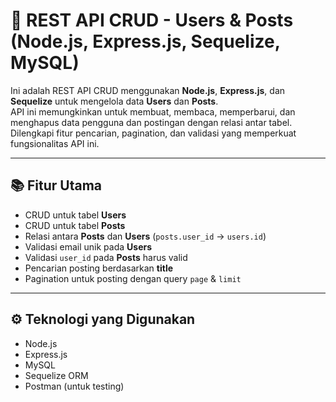 # 🚀 REST API CRUD - Users & Posts (Node.js, Express.js, Sequelize, MySQL)

Ini adalah REST API CRUD menggunakan **Node.js**, **Express.js**, dan **Sequelize** untuk mengelola data **Users** dan **Posts**.  
API ini memungkinkan untuk membuat, membaca, memperbarui, dan menghapus data pengguna dan postingan dengan relasi antar tabel.  
Dilengkapi fitur pencarian, pagination, dan validasi yang memperkuat fungsionalitas API ini.

---

## 📚 Fitur Utama
- CRUD untuk tabel **Users**
- CRUD untuk tabel **Posts**
- Relasi antara **Posts** dan **Users** (`posts.user_id` → `users.id`)
- Validasi email unik pada **Users**
- Validasi `user_id` pada **Posts** harus valid
- Pencarian posting berdasarkan **title**
- Pagination untuk posting dengan query `page` & `limit`

---

## ⚙️ Teknologi yang Digunakan
- Node.js
- Express.js
- MySQL
- Sequelize ORM
- Postman (untuk testing)
